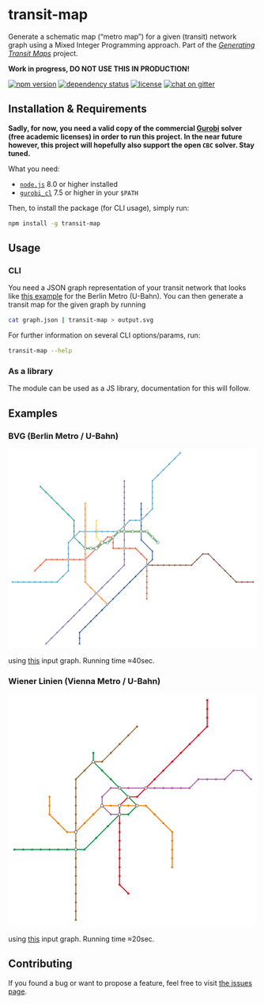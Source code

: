 # transit-map

Generate a schematic map (“metro map”) for a given (transit) network graph using a Mixed Integer Programming approach. Part of the [*Generating Transit Maps*](https://github.com/public-transport/generating-transit-maps) project.

**Work in progress, DO NOT USE THIS IN PRODUCTION!**

[![npm version](https://img.shields.io/npm/v/transit-map.svg)](https://www.npmjs.com/package/transit-map)
[![dependency status](https://img.shields.io/david/juliuste/transit-map.svg)](https://david-dm.org/juliuste/transit-map)
[![license](https://img.shields.io/github/license/juliuste/transit-map.svg?style=flat)](license)
[![chat on gitter](https://badges.gitter.im/juliuste.svg)](https://gitter.im/juliuste)

## Installation & Requirements

**Sadly, for now, you need a valid copy of the commercial [Gurobi](https://www.gurobi.com/) solver (free academic licenses) in order to run this project. In the near future however, this project will hopefully also support the open `CBC` solver. Stay tuned.**

What you need:

- [`node.js`](http://nodejs.org/) 8.0 or higher installed
- [`gurobi_cl`](https://www.gurobi.com/) 7.5 or higher in your `$PATH`

Then, to install the package (for CLI usage), simply run:

```sh
npm install -g transit-map
```

## Usage

### CLI

You need a JSON graph representation of your transit network that looks like [this example](examples/bvg.input.json) for the Berlin Metro (U-Bahn). You can then generate a transit map for the given graph by running

```sh
cat graph.json | transit-map > output.svg
```

For further information on several CLI options/params, run:

```sh
transit-map --help
```

### As a library

The module can be used as a JS library, documentation for this will follow.

## Examples

### BVG (Berlin Metro / U-Bahn)

![BVG metro map](examples/bvg.output.svg)

using [this](examples/bvg.input.json) input graph. Running time ≈40sec.

### Wiener Linien (Vienna Metro / U-Bahn)

![Vienna metro map](examples/wien.output.svg)

using [this](examples/wien.input.json) input graph. Running time ≈20sec.

## Contributing

If you found a bug or want to propose a feature, feel free to visit [the issues page](https://github.com/juliuste/transit-map/issues).

